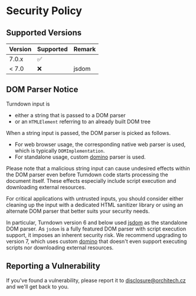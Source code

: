 # Security Policy

## Supported Versions

| Version | Supported          | Remark |
| ------- | ------------------ | -------|
| 7.0.x   | :white_check_mark: | |
| < 7.0   | :x:                | jsdom |

## DOM Parser Notice

Turndown input is
* either a string that is passed to a DOM parser
* or an `HTMLElement` referring to an already built DOM tree

When a string input is passed, the DOM parser is picked as follows.
* For web browser usage, the corresponding native web parser is used, which is typically `DOMImplementation`.
* For standalone usage, custom [domino](https://github.com/mixmark-io/domino) parser is used.

Please note that a malicious string input can cause undesired effects within the DOM parser
even before Turndown code starts processing the document itself.
These effects especially include script execution and downloading external resources.

For critical applications with untrusted inputs, you should consider either cleaning up 
the input with a dedicated HTML sanitizer library or using an alternate DOM parser that
better suits your security needs.

In particular, Turndown version 6 and below used [jsdom](https://github.com/jsdom/jsdom) as the
standalone DOM parser. As `jsdom` is a fully featured DOM parser with script execution support,
it imposes an inherent security risk. We recommend upgrading to version 7, which uses custom
[domino](https://github.com/mixmark-io/domino) that doesn't even support executing scripts nor
downloading external resources.

## Reporting a Vulnerability

If you've found a vulnerability, please report it to disclosure@orchitech.cz and we'll get back to you.
